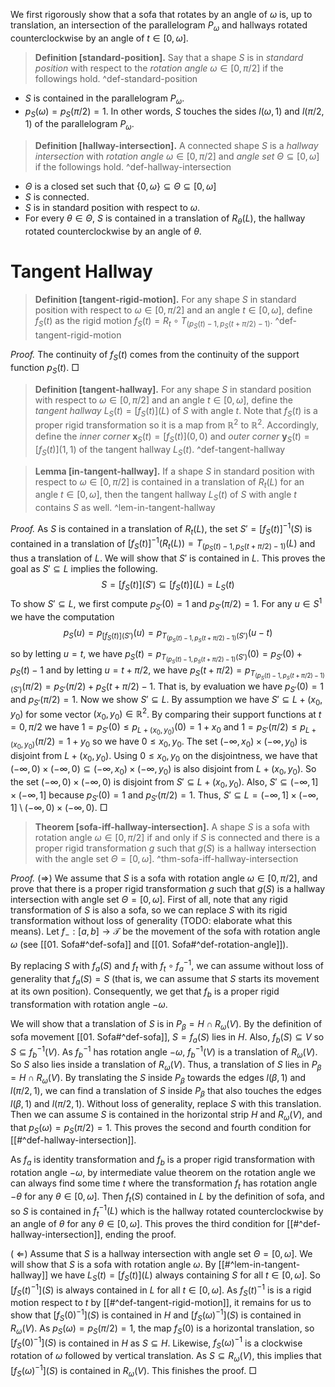 We first rigorously show that a sofa that rotates by an angle of $\omega$ is, up to translation, an intersection of the parallelogram $P_\omega$ and hallways rotated counterclockwise by an angle of $t \in [0, \omega]$.

> __Definition [standard-position].__ Say that a shape $S$ is in _standard position_ with respect to the _rotation angle_ $\omega \in [0, \pi/2]$ if the followings hold. ^def-standard-position

- $S$ is contained in the parallelogram $P_{\omega}$.
- $p_{S}(\omega)=p_S(\pi/2)=1$. In other words, $S$ touches the sides $l(\omega, 1)$ and $l(\pi/2, 1)$ of the parallelogram $P_\omega$.

> __Definition [hallway-intersection].__ A connected shape $S$ is a _hallway intersection_ with _rotation angle_ $\omega \in [0, \pi/2]$ and _angle set_ $\Theta \subseteq \left[ 0, \omega \right]$ if the followings hold.
> ^def-hallway-intersection

- $\Theta$ is a closed set such that $\left\{ 0, \omega \right\} \subseteq \Theta \subseteq [0, \omega]$
- $S$ is connected.
- $S$ is in standard position with respect to $\omega$.
- For every $\theta \in \Theta$, $S$ is contained in a translation of $R_\theta(L)$, the hallway rotated counterclockwise by an angle of $\theta$.

# Tangent Hallway

> __Definition [tangent-rigid-motion].__ For any shape $S$ in standard position with respect to $\omega \in [0, \pi/2]$ and an angle $t \in [0, \omega]$, define $f_S(t)$ as the rigid motion $f_S (t) = R_t \circ T_{\left( p_S(t) - 1, p_S(t + \pi/2) - 1 \right)}$.  ^def-tangent-rigid-motion

_Proof._ The continuity of $f_S(t)$ comes from the continuity of the support function $p_S(t)$. □

> __Definition [tangent-hallway].__ For any shape $S$ in standard position with respect to $\omega \in [0, \pi/2]$ and an angle $t \in [0, \omega]$, define the _tangent hallway_ $L_S(t) = [f_S(t)](L)$ of $S$ with angle $t$. Note that $f_S(t)$ is a proper rigid transformation so it is a map from $\mathbb{R}^2$ to $\mathbb{R}^2$.
> Accordingly, define the _inner corner_ $\mathbf{x}_S(t) = [f_S(t)](0, 0)$ and _outer corner_ $\mathbf{y}_S(t) = [f_S(t)](1, 1)$ of the tangent hallway $L_S(t)$. ^def-tangent-hallway

> __Lemma [in-tangent-hallway].__ If a shape $S$ in standard position with respect to $\omega \in [0, \pi/2]$ is contained in a translation of $R_t(L)$ for an angle $t \in [0, \omega]$, then the tangent hallway $L_S(t)$ of $S$ with angle $t$ contains $S$ as well. ^lem-in-tangent-hallway

_Proof._ As $S$ is contained in a translation of $R_t(L)$, the set $S' = [f_S(t)]^{-1}(S)$ is contained in a translation of $[f_S(t)]^{-1}(R_t(L)) = T_{\left( p_S(t) - 1, p_S(t + \pi/2) - 1 \right)}(L)$ and thus a translation of $L$. We will show that $S'$ is contained in $L$. This proves the goal as $S' \subseteq L$ implies the following. 
$$S = [f_{S}(t)](S') \subseteq [f_S(t)](L)=L_S(t)$$
To show $S' \subseteq L$, we first compute $p_{S'}(0) = 1$ and $p_{S'}(\pi/2)=1$. For any $u \in S^1$ we have the computation
$$p_{S}(u) = p_{[f_S(t)](S')}(u) = p_{T_{\left( p_S(t) - 1, p_S(t + \pi/2) - 1 \right)}(S')}(u-t)$$
so by letting $u=t$, we have $p_S(t) = p_{T_{\left( p_S(t) - 1, p_S(t + \pi/2) - 1 \right)}(S')}(0)=p_{S'}(0)+p_S(t)-1$ and by letting $u=t+\pi/2$, we have $p_S(t + \pi/2) = p_{T_{\left( p_S(t) - 1, p_S(t + \pi/2) - 1 \right)}(S')}(\pi/2)=p_{S'}(\pi/2)+p_S(t + \pi/2)-1$. That is, by evaluation we have $p_{S'}(0)=1$ and $p_{S'}(\pi/2) = 1$.
Now we show $S' \subseteq L$. By assumption we have $S' \subseteq L + (x_0, y_0)$ for some vector $(x_0, y_0) \in \mathbb{R}^2$. By comparing their support functions at $t=0, \pi/2$ we have $1=p_{S'}(0) \leq p_{L+(x_0, y_0)}(0) = 1 + x_{0}$ and $1=p_{S'}(\pi/2) \leq p_{L+(x_0, y_0)}(\pi/2) = 1 + y_0$ so we have $0 \leq x_0, y_0$. The set $(-\infty, x_0) \times (-\infty, y_0)$ is disjoint from $L + (x_0, y_0)$. Using $0 \leq x_0, y_0$ on the disjointness, we have that $(-\infty, 0) \times (-\infty, 0) \subseteq (-\infty, x_0) \times (-\infty, y_0)$ is also disjoint from $L + (x_0, y_0)$. So the set $(-\infty, 0) \times (-\infty, 0)$ is disjoint from $S' \subseteq L + (x_0, y_0)$. Also, $S' \subseteq (-\infty, 1] \times (-\infty, 1]$ because $p_{S'}(0)=1$ and $p_{S'}(\pi/2) = 1$. Thus, $S' \subseteq L = (-\infty, 1] \times (-\infty, 1] \setminus (-\infty, 0) \times (-\infty, 0)$. □

> __Theorem [sofa-iff-hallway-intersection].__ A shape $S$ is a sofa with rotation angle $\omega \in [0, \pi/2]$ if and only if $S$ is connected and there is a proper rigid transformation $g$ such that $g(S)$ is a hallway intersection with the angle set $\Theta = [0, \omega]$. ^thm-sofa-iff-hallway-intersection

_Proof._ ($\Rightarrow$) We assume that $S$ is a sofa with rotation angle $\omega \in [0, \pi/2]$, and prove that there is a proper rigid transformation $g$ such that $g(S)$ is a hallway intersection with angle set $\Theta = [0, \omega]$. First of all, note that any rigid transformation of $S$ is also a sofa, so we can replace $S$ with its rigid transformation without loss of generality (TODO: elaborate what this means). Let $f_- : [a, b] \to \mathcal{T}$ be the movement of the sofa with rotation angle $\omega$ (see [[01. Sofa#^def-sofa]] and [[01. Sofa#^def-rotation-angle]]). 

By replacing $S$ with $f_a(S)$ and $f_t$ with $f_t \circ f_a^{-1}$, we can assume without loss of generality that $f_a(S) = S$ (that is, we can assume that $S$ starts its movement at its own position). Consequently, we get that $f_b$ is a proper rigid transformation with rotation angle $-\omega$. 

We will show that a translation of $S$ is in $P_\beta = H \cap R_{\omega} (V)$. By the definition of sofa movement [[01. Sofa#^def-sofa]], $S = f_a(S)$ lies in $H$. Also, $f_b(S) \subseteq V$ so $S \subseteq f_b^{-1}(V)$. As $f_b^{-1}$ has rotation angle $-\omega$, $f_b^{-1}(V)$ is a translation of $R_\omega(V)$. So $S$ also lies inside a translation of $R_\omega(V)$. Thus, a translation of $S$ lies in $P_\beta = H \cap R_\omega(V)$. By translating the $S$ inside $P_\beta$ towards the edges $l(\beta, 1)$ and $l(\pi/2, 1)$, we can find a translation of $S$ inside $P_{\beta}$ that also touches the edges $l(\beta, 1)$ and $l(\pi/2, 1)$. Without loss of generality, replace $S$ with this translation. Then we can assume $S$ is contained in the horizontal strip $H$ and $R_\omega(V)$, and that $p_{S}(\omega)=p_S(\pi/2)=1$. This proves the second and fourth condition for [[#^def-hallway-intersection]].

As $f_a$ is identity transformation and $f_b$ is a proper rigid transformation with rotation angle $-\omega$, by intermediate value theorem on the rotation angle we can always find some time $t$ where the transformation $f_t$ has rotation angle $-\theta$ for any $\theta \in [0, \omega]$. Then $f_t(S)$ contained in $L$ by the definition of sofa, and so $S$ is contained in $f^{-1}_{t}(L)$ which is the hallway rotated counterclockwise by an angle of $\theta$ for any $\theta \in [0, \omega]$. This proves the third condition for [[#^def-hallway-intersection]], ending the proof.

( $\Leftarrow$) Assume that $S$ is a hallway intersection with angle set $\Theta = [0, \omega]$. We will show that $S$ is a sofa with rotation angle $\omega$. By [[#^lem-in-tangent-hallway]] we have $L_S(t) = [f_S(t)](L)$ always containing $S$ for all $t \in [0, \omega]$. So $[f_S(t)^{-1}](S)$ is always contained in $L$ for all $t \in [0, \omega]$. As $f_S(t)^{-1}$ is is a rigid motion respect to $t$ by [[#^def-tangent-rigid-motion]], it remains for us to show that $[f_S(0)^{-1}](S)$ is contained in $H$ and $[f_S(\omega)^{-1}](S)$ is contained in $R_{\omega}(V)$. As $p_{S}(\omega)=p_S(\pi/2)=1$, the map $f_{S}(0)$ is a horizontal translation, so $[f_S(0)^{-1}](S)$ is contained in $H$ as $S \subseteq H$. Likewise, $f_{S}(\omega)^{-1}$ is a clockwise rotation of $\omega$ followed by vertical translation. As $S \subseteq R_\omega(V)$, this implies that $[f_S(\omega)^{-1}](S)$ is contained in $R_{\omega}(V)$. This finishes the proof. □